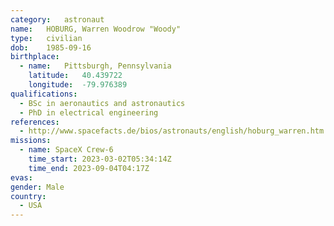 ```yaml
---
category:	astronaut
name:	HOBURG, Warren Woodrow "Woody"
type:	civilian
dob:	1985-09-16
birthplace:
  - name:	Pittsburgh, Pennsylvania
    latitude:	40.439722 
    longitude:	-79.976389
qualifications:
  - BSc in aeronautics and astronautics
  - PhD in electrical engineering
references:
  - http://www.spacefacts.de/bios/astronauts/english/hoburg_warren.htm
missions:
  - name: SpaceX Crew-6
    time_start: 2023-03-02T05:34:14Z
    time_end: 2023-09-04T04:17Z
evas:
gender:	Male
country:
  - USA
---
```


